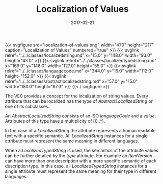 ﻿---
title: Localization of Values
toc: false
type: specs
layout: diagram
date: "2017-02-21"
draft: false
specification: VEC
version: 1.1.3
documentType: "Recommendation"
elementType: Diagram
classes:
  - LocalizedString
  - LocalizedTypedString
  - LanguageCode
  - AbstractLocalizedString
menu:
  VEC-1.1.3:    
    parent: key-concepts
    identifier: key-concepts/localization-of-values
    weight: 1001003 

# Prev/next pager order (if `docs_section_pager` enabled in `params.toml`)
weight: 1001003
---
{{< svgfigure src="localization-of-values.png" width="470" height="217" caption="Localization of Values" numbered="true" >}}
  {{< svglink relref="../../classes/localizedstring.md" x="15.0" y="148.0" width="93.0" height="43.0" >}}
  {{< svglink relref="../../classes/localizedtypedstring.md" x="169.0" y="148.0" width="127.0" height="55.0" >}}
  {{< svglink relref="../../classes/languagecode.md" x="344.0" y="15.0" width="112.0" height="152.0" >}}
  {{< svglink relref="../../classes/abstractlocalizedstring.md" x="57.0" y="15.0" width="180.0" height="67.0" >}}
{{< / svgfigure >}}
<p> The VEC provides a concept for the localization of string values. Every attribute that can be localized has the type of <i>AbstractLocalizedString</i> or one of its subclasses.     </p>      <p> An <i>AbstractLocalizedString</i> consists of an ISO <i>languageCode</i> and a <i>value</i>. Attributes of this type have a multiplicity of [0..*].     </p>      <p> In the case of a <i>LocalizedString</i> the attribute represents a human readable text with a specific semantic. All <i>LocalizedString</i> instances for a single attribute must represent the same meaning in different languages.     </p>      <p> When a <i>LocalizedTypedString </i>is used,<i> </i>the semantics of the attribute values can be further detailed by the <i>type</i> attribute. For example an <i>ItemVersion</i> can have more than one description with a more specific semantic of each description type. In this case, all <i>LocalizedTypedString</i> instances for a single attribute must represent the same meaning for their type in different languages.      </p>